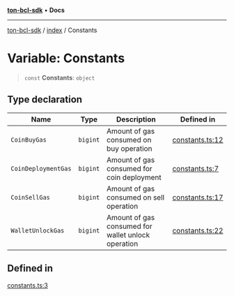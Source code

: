 [**ton-bcl-sdk**](../../README.md) • **Docs**

***

[ton-bcl-sdk](../../README.md) / [index](../README.md) / Constants

# Variable: Constants

> `const` **Constants**: `object`

## Type declaration

| Name | Type | Description | Defined in |
| ------ | ------ | ------ | ------ |
| `CoinBuyGas` | `bigint` | Amount of gas consumed on buy operation | [constants.ts:12](https://github.com/ton-fun-tech/ton-bcl-sdk/blob/fc0c4a576371f976e2ad8eb17107815a1dcdee28/src/constants.ts#L12) |
| `CoinDeploymentGas` | `bigint` | Amount of gas consumed for coin deployment | [constants.ts:7](https://github.com/ton-fun-tech/ton-bcl-sdk/blob/fc0c4a576371f976e2ad8eb17107815a1dcdee28/src/constants.ts#L7) |
| `CoinSellGas` | `bigint` | Amount of gas consumed on sell operation | [constants.ts:17](https://github.com/ton-fun-tech/ton-bcl-sdk/blob/fc0c4a576371f976e2ad8eb17107815a1dcdee28/src/constants.ts#L17) |
| `WalletUnlockGas` | `bigint` | Amount of gas consumed for wallet unlock operation | [constants.ts:22](https://github.com/ton-fun-tech/ton-bcl-sdk/blob/fc0c4a576371f976e2ad8eb17107815a1dcdee28/src/constants.ts#L22) |

## Defined in

[constants.ts:3](https://github.com/ton-fun-tech/ton-bcl-sdk/blob/fc0c4a576371f976e2ad8eb17107815a1dcdee28/src/constants.ts#L3)
